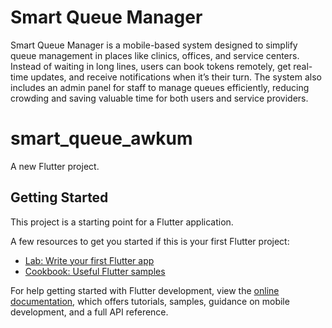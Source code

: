 # Smart Queue Manager
Smart Queue Manager is a mobile-based system designed to simplify queue management in places like clinics, offices, and service centers. Instead of waiting in long lines, users can book tokens remotely, get real-time updates, and receive notifications when it’s their turn. The system also includes an admin panel for staff to manage queues efficiently, reducing crowding and saving valuable time for both users and service providers.
# smart_queue_awkum

A new Flutter project.

## Getting Started

This project is a starting point for a Flutter application.

A few resources to get you started if this is your first Flutter project:

- [Lab: Write your first Flutter app](https://docs.flutter.dev/get-started/codelab)
- [Cookbook: Useful Flutter samples](https://docs.flutter.dev/cookbook)

For help getting started with Flutter development, view the
[online documentation](https://docs.flutter.dev/), which offers tutorials,
samples, guidance on mobile development, and a full API reference.
